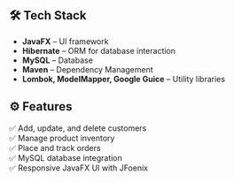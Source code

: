 
## 🛠 Tech Stack
- **JavaFX** – UI framework
- **Hibernate** – ORM for database interaction
- **MySQL** – Database
- **Maven** – Dependency Management
- **Lombok, ModelMapper, Google Guice** – Utility libraries

## ⚙ Features
✅ Add, update, and delete customers  
✅ Manage product inventory  
✅ Place and track orders  
✅ MySQL database integration  
✅ Responsive JavaFX UI with JFoenix  

